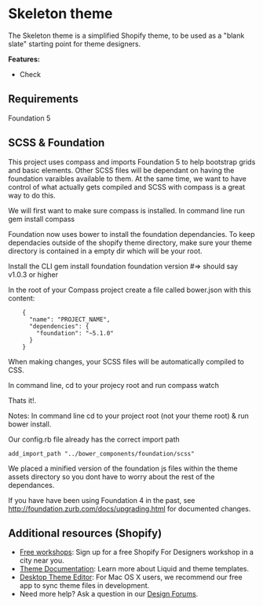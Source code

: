 Skeleton theme
============

The Skeleton theme is a simplified Shopify theme, to be used as a "blank slate" starting point for theme designers.

<b>Features:</b>
- Check

Requirements
---------------------
Foundation 5

SCSS & Foundation
---------------------
This project uses compass and imports Foundation 5 to help bootstrap grids and basic elements. Other SCSS files will be dependant on having the foundation varaibles available to them. At the same time, we want to have control of what actually gets compiled and SCSS with compass is a great way to do this. 

We will first want to make sure compass is installed.
In command line run 
	gem install compass

Foundation now uses bower to install the foundation dependancies. To keep dependacies outside of the shopify theme directory, make sure your theme directory is contained in a empty dir which will be your root. 

Install the CLI
		gem install foundation
		foundation version #=> should say v1.0.3 or higher

In the root of your Compass project create a file called bower.json with this content:

		{
		  "name": "PROJECT_NAME",
		  "dependencies": {
		    "foundation": "~5.1.0"
		  }
		}

When making changes, your SCSS files will be automatically compiled to CSS. 

In command line, cd to your projecy root and run
	compass watch

Thats it!. 

Notes:
In command line cd to your project root (not your theme root) & run 
		bower install.

Our config.rb file already has the correct  import path

	add_import_path "../bower_components/foundation/scss"

We placed a minified version of the foundation js files within the theme assets directory so you dont have to worry about the rest of the dependances.

If you have have been using Foundation 4 in the past, see http://foundation.zurb.com/docs/upgrading.html for documented changes.

Additional resources (Shopify)
---------------------
- <a href="http://meetup.shopify.com/">Free workshops</a>: Sign up for a free Shopify For Designers workshop in a city near you.
- <a href="http://docs.shopify.com/themes">Theme Documentation</a>: Learn more about Liquid and theme templates.
- <a href="http://apps.shopify.com/desktop-theme-editor">Desktop Theme Editor</a>: For Mac OS X users, we recommend our free app to sync theme files in development. 
- Need more help? Ask a question in our <a href="http://ecommerce.shopify.com/c/ecommerce-design"> Design Forums</a>.
